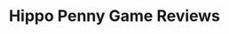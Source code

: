 ---
title: Hippo Penny Game Reviews
layout: scoredetail
permalink: /meta-score/loop-hero
header:
  teaser: /assets/images/loop-hero.jpg
  video:
    id: P9xl0K08UwE
    provider: youtube
---